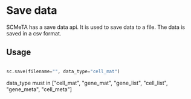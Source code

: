 # Save data

SCMeTA has a save data api. It is used to save data to a file. The data is saved in a csv format.

## Usage

```python

sc.save(filename="", data_type="cell_mat")

```

data_type must in ["cell_mat", "gene_mat", "gene_list", "cell_list", "gene_meta", "cell_meta"]
